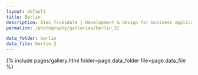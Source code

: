 ```yaml
---
layout: default
title: Berlin
description: Alex Truesdale | Development & design for business applications.. and photos on occasion.
permalink: /photography/galleries/berlin_2/

data_folder: berlin
data_file: berlin_2
---
```

{% include pages/gallery.html folder=page.data_folder file=page.data_file %}
